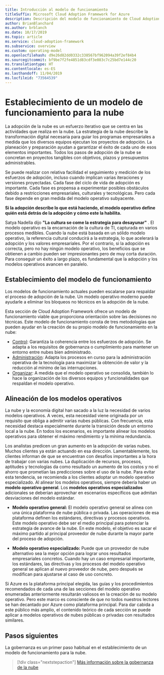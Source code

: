 ```yaml
---
title: Introducción al modelo de funcionamiento
titleSuffix: Microsoft Cloud Adoption Framework for Azure
description: Descripción del modelo de funcionamiento de Cloud Adoption Framework.
author: BrianBlanchard
ms.author: brblanch
ms.date: 10/17/2019
ms.topic: article
ms.service: cloud-adoption-framework
ms.subservice: overview
ms.custom: operating-model
ms.openlocfilehash: d9e26d82dd0332c338567bf962094a39f2ef84b4
ms.sourcegitcommit: bf9be7f2fe4851d83cdf3e083c7c25bd7e144c20
ms.translationtype: HT
ms.contentlocale: es-ES
ms.lasthandoff: 11/04/2019
ms.locfileid: "73564539"
---
```

# <a name="establish-an-operating-model-for-the-cloud"></a>Establecimiento de un modelo de funcionamiento para la nube

La adopción de la nube es un esfuerzo iterativo que se centra en las actividades que realiza en la nube. La estrategia de la nube describe la transformación digital necesaria para guiar los programas empresariales a medida que los diversos equipos ejecutan los proyectos de adopción. La planeación y preparación ayudan a garantizar el éxito de cada uno de esos elementos importantes. Todos los pasos de adopción de la nube se concretan en proyectos tangibles con objetivos, plazos y presupuestos administrables.

Se puede realizar con relativa facilidad el seguimiento y medición de los esfuerzos de adopción, incluso cuando implican varias iteraciones y versiones proyectadas. Cada fase del ciclo de vida de adopción es importante. Cada fase es propensa a experimentar posibles obstáculos debido a restricciones empresariales, culturales y tecnológicas. Pero cada fase depende en gran medida del modelo operativo subyacente.

**Si la adopción describe lo que está haciendo, el modelo operativo define quién está detrás de la adopción y cómo este la habilita.**

Satya Nadella dijo **"La cultura se come la estrategia para desayunar"** . El modelo operativo es la encarnación de la cultura de TI, capturada en varios procesos medibles. Cuando la nube está basada en un sólido modelo operativo, la referencia cultural conducirá a la estrategia, lo que acelerará la adopción y los valores empresariales. Por el contrario, si la adopción es correcta, pero no hay ningún modelo operativo, los beneficios que se obtienen a cambio pueden ser impresionantes pero de muy corta duración. Para conseguir un éxito a largo plazo, es fundamental que la adopción y los modelos operativos avancen en paralelo.

## <a name="establish-your-operating-model"></a>Establecimiento del modelo de funcionamiento

Los modelos de funcionamiento actuales pueden escalarse para respaldar el proceso de adopción de la nube. Un modelo operativo moderno puede ayudarle a eliminar los bloqueos no técnicos en la adopción de la nube.

Esta sección de Cloud Adoption Framework ofrece un modelo de funcionamiento viable que proporciona orientación sobre las decisiones no técnicas. Este modelo de funcionamiento consta de tres metodologías que pueden ayudar en la creación de su propio modelo de funcionamiento en la nube:

- [Control](../govern/index.md): Garantiza la coherencia entre los esfuerzos de adopción. Se adapta a los requisitos de gobernanza o cumplimiento para mantener un entorno entre nubes bien administrado.
- [Administración](../manage/index.md): Adapta los procesos en curso para la administración operativa de la tecnología para maximizar la obtención de valor y la reducción al mínimo de las interrupciones.
- [Organizar](../organize/index.md): A medida que el modelo operativo se consolida, también lo hace la organización de los diversos equipos y funcionalidades que respaldan el modelo operativo.

## <a name="align-operating-models"></a>Alineación de los modelos operativos

La nube y la economía digital han sacado a la luz la necesidad de varios modelos operativos. A veces, esta necesidad viene originada por un requisito que obliga a admitir varias nubes públicas. Con frecuencia, esta necesidad destaca especialmente durante la transición desde un entorno local a la nube. En todos los escenarios, es importante alinear los modelos operativos para obtener el máximo rendimiento y la mínima redundancia.

Los analistas predicen un gran aumento en la adopción de varias nubes. Muchos clientes ya están actuando en esa dirección. Lamentablemente, los clientes informan de que se encuentran con desafíos importantes a la hora de trabajar con varias nubes. La duplicación de recursos, procesos, aptitudes y tecnologías da como resultado un aumento de los costos y no el ahorro que prometían las predicciones sobre el uso de la nube. Para evitar esta tendencia, se recomienda a los clientes adoptar un modelo operativo especializado. Al alinear los modelos operativos, siempre debería haber un **modelo operativo general**. Los **modelos operativos especializados** adicionales se deberían aprovechar en escenarios específicos que admitan desviaciones del modelo estándar.

- **Modelo operativo general:** El modelo operativo general se alinea con una única plataforma de nube pública o privada. Las operaciones de esa plataforma definen los estándares, directivas y procesos operativos. Este modelo operativo debe ser el medio principal para potenciar la estrategia de avance de la nube. En este modelo, el objetivo es sacar el máximo partido al principal proveedor de nube durante la mayor parte del proceso de adopción.

- **Modelo operativo especializado:** Puede que un proveedor de nube alternativo sea la mejor opción para lograr unos resultados empresariales concretos. Cuando hay un caso empresarial importante, los estándares, las directivas y los procesos del modelo operativo general se aplican al nuevo proveedor de nube, pero después se modifican para ajustarse al caso de uso concreto.

Si Azure es la plataforma principal elegida, las guías y los procedimientos recomendados de cada una de las secciones del modelo operativo enumeradas anteriormente resultarán valiosos en la creación de su modelo operativo. Pero este marco es consciente de que no todos nuestros lectores se han decantado por Azure como plataforma principal. Para dar cabida a este público más amplio, el contenido teórico de cada sección se puede aplicar a modelos operativos de nubes públicas o privadas con resultados similares.

## <a name="next-steps"></a>Pasos siguientes

La gobernanza es un primer paso habitual en el establecimiento de un modelo de funcionamiento para la nube.

> [!div class="nextstepaction"]
> [Más información sobre la gobernanza de la nube](../govern/index.md)
